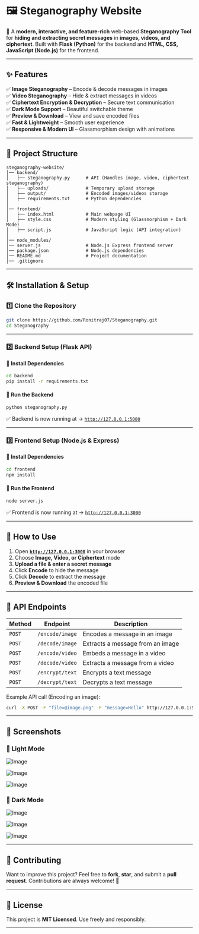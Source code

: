# **🖼️ Steganography Website**  

🚀 A **modern, interactive, and feature-rich** web-based **Steganography Tool** for **hiding and extracting secret messages** in **images, videos, and ciphertext**. Built with **Flask (Python)** for the backend and **HTML, CSS, JavaScript (Node.js)** for the frontend.  

---

## **✨ Features**  

✅ **Image Steganography** – Encode & decode messages in images  
✅ **Video Steganography** – Hide & extract messages in videos  
✅ **Ciphertext Encryption & Decryption** – Secure text communication  
✅ **Dark Mode Support** – Beautiful switchable theme  
✅ **Preview & Download** – View and save encoded files  
✅ **Fast & Lightweight** – Smooth user experience  
✅ **Responsive & Modern UI** – Glassmorphism design with animations  

---

## **📂 Project Structure**  

```
steganography-website/
│── backend/                 
│   ├── steganography.py      # API (Handles image, video, ciphertext steganography)
│   ├── uploads/              # Temporary upload storage
│   ├── output/               # Encoded images/videos storage
│   ├── requirements.txt      # Python dependencies
│
│── frontend/                
│   ├── index.html            # Main webpage UI
│   ├── style.css             # Modern styling (Glassmorphism + Dark Mode)
│   ├── script.js             # JavaScript logic (API integration)
│
│── node_modules/             
│── server.js                 # Node.js Express frontend server
│── package.json              # Node.js dependencies
│── README.md                 # Project documentation
│── .gitignore
```

---

## **🛠️ Installation & Setup**  

### **1️⃣ Clone the Repository**  
```sh
git clone https://github.com/Ronitraj07/Steganography.git
cd Steganography
```

---

### **2️⃣ Backend Setup (Flask API)**  

#### **🔹 Install Dependencies**  
```sh
cd backend
pip install -r requirements.txt
```

#### **🔹 Run the Backend**  
```sh
python steganography.py
```
✅ Backend is now running at → [`http://127.0.0.1:5000`](http://127.0.0.1:5000)

---

### **3️⃣ Frontend Setup (Node.js & Express)**  

#### **🔹 Install Dependencies**  
```sh
cd frontend
npm install
```

#### **🔹 Run the Frontend**  
```sh
node server.js
```
✅ Frontend is now running at → [`http://127.0.0.1:3000`](http://127.0.0.1:3000)  

---

## **🧪 How to Use**  

1. Open **[`http://127.0.0.1:3000`](http://127.0.0.1:3000)** in your browser  
2. Choose **Image, Video, or Ciphertext** mode  
3. **Upload a file & enter a secret message**  
4. Click **Encode** to hide the message  
5. Click **Decode** to extract the message  
6. **Preview & Download** the encoded file  

---

## **📜 API Endpoints**  

| Method | Endpoint | Description |
|--------|---------|-------------|
| `POST` | `/encode/image` | Encodes a message in an image |
| `POST` | `/decode/image` | Extracts a message from an image |
| `POST` | `/encode/video` | Embeds a message in a video |
| `POST` | `/decode/video` | Extracts a message from a video |
| `POST` | `/encrypt/text` | Encrypts a text message |
| `POST` | `/decrypt/text` | Decrypts a text message |

Example API call (Encoding an image):  
```sh
curl -X POST -F "file=@image.png" -F "message=Hello" http://127.0.0.1:5000/encode/image
```

---

## **🌟 Screenshots**  

### **🔆 Light Mode**  
![Image](https://github.com/user-attachments/assets/c4604c0b-d6e6-49d5-989f-31cf2e968ed9)

![Image](https://github.com/user-attachments/assets/929fa8f3-579a-4ce0-9944-03c557daa809)

![Image](https://github.com/user-attachments/assets/02d7aabd-bb17-4320-b6bd-b52d9f462ce1)

### **🌙 Dark Mode**  
![Image](https://github.com/user-attachments/assets/fd958780-833a-427d-8432-091304ebbedd)

![Image](https://github.com/user-attachments/assets/41f9b2e0-deb5-4cc1-9805-e3e332f0ad78)

![Image](https://github.com/user-attachments/assets/3d130bda-2537-4ee5-acd8-1046689a483e)

---

## **🤝 Contributing**  

Want to improve this project? Feel free to **fork**, **star**, and submit a **pull request**. Contributions are always welcome! 🚀  

---

## **📜 License**  

This project is **MIT Licensed**. Use freely and responsibly.  

---
